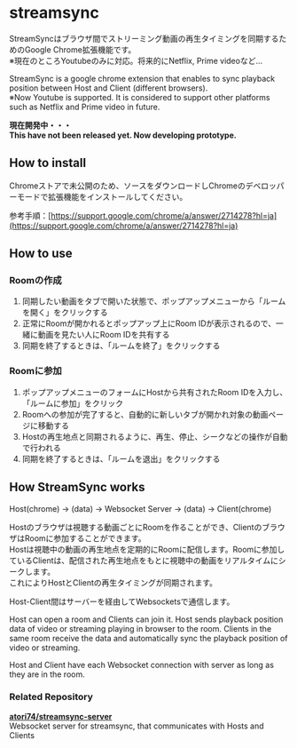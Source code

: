 # streamsync

StreamSyncはブラウザ間でストリーミング動画の再生タイミングを同期するためのGoogle Chrome拡張機能です。  
※現在のところYoutubeのみに対応。将来的にNetflix, Prime videoなど...

StreamSync is a google chrome extension that enables to sync playback position between Host and Client (different browsers).  
※Now Youtube is supported. It is considered to support other platforms such as Netflix and Prime video in future.

**現在開発中・・・**  
**This have not been released yet. Now developing prototype.**

## How to install

Chromeストアで未公開のため、ソースをダウンロードしChromeのデベロッパーモードで拡張機能をインストールしてください。

参考手順：[https://support.google.com/chrome/a/answer/2714278?hl=ja](https://support.google.com/chrome/a/answer/2714278?hl=ja)

## How to use

### Roomの作成

1. 同期したい動画をタブで開いた状態で、ポップアップメニューから「ルームを開く」をクリックする
2. 正常にRoomが開かれるとポップアップ上にRoom IDが表示されるので、一緒に動画を見たい人にRoom IDを共有する
3. 同期を終了するときは、「ルームを終了」をクリックする

### Roomに参加

1. ポップアップメニューのフォームにHostから共有されたRoom IDを入力し、「ルームに参加」をクリック
2. Roomへの参加が完了すると、自動的に新しいタブが開かれ対象の動画ページに移動する
3. Hostの再生地点と同期されるように、再生、停止、シークなどの操作が自動で行われる
4. 同期を終了するときは、「ルームを退出」をクリックする

## How StreamSync works

Host(chrome) -> (data) -> Websocket Server -> (data) -> Client(chrome)

Hostのブラウザは視聴する動画ごとにRoomを作ることができ、ClientのブラウザはRoomに参加することができます。  
Hostは視聴中の動画の再生地点を定期的にRoomに配信します。Roomに参加しているClientは、配信された再生地点をもとに視聴中の動画をリアルタイムにシークします。  
これによりHostとClientの再生タイミングが同期されます。

Host-Client間はサーバーを経由してWebsocketsで通信します。

Host can open a room and Clients can join it. Host sends playback position data of video or streaming playing in browser to the room. Clients in the same room receive the data and automatically sync the playback position of video or streaming.

Host and Client have each Websocket connection with server as long as they are in the room.

### Related Repository

**[atori74/streamsync-server](https://github.com/atori74/streamsync-server)**  
Websocket server for streamsync, that communicates with Hosts and Clients
